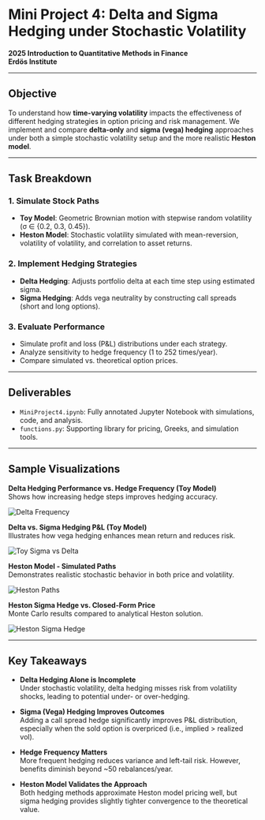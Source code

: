 # Mini Project 4: Delta and Sigma Hedging under Stochastic Volatility

**2025 Introduction to Quantitative Methods in Finance**  
**Erdös Institute**

---

## Objective

To understand how **time-varying volatility** impacts the effectiveness of different hedging strategies in option pricing and risk management. We implement and compare **delta-only** and **sigma (vega) hedging** approaches under both a simple stochastic volatility setup and the more realistic **Heston model**.

---

## Task Breakdown

### 1. Simulate Stock Paths
- **Toy Model**: Geometric Brownian motion with stepwise random volatility (σ ∈ {0.2, 0.3, 0.45}).
- **Heston Model**: Stochastic volatility simulated with mean-reversion, volatility of volatility, and correlation to asset returns.

### 2. Implement Hedging Strategies
- **Delta Hedging**: Adjusts portfolio delta at each time step using estimated sigma.
- **Sigma Hedging**: Adds vega neutrality by constructing call spreads (short and long options).

### 3. Evaluate Performance
- Simulate profit and loss (P&L) distributions under each strategy.
- Analyze sensitivity to hedge frequency (1 to 252 times/year).
- Compare simulated vs. theoretical option prices.

---

## Deliverables

- `MiniProject4.ipynb`: Fully annotated Jupyter Notebook with simulations, code, and analysis.
- `functions.py`: Supporting library for pricing, Greeks, and simulation tools.

---

## Sample Visualizations

**Delta Hedging Performance vs. Hedge Frequency (Toy Model)**  
Shows how increasing hedge steps improves hedging accuracy.

![Delta Frequency](images/toy_delta_hedging.png)

**Delta vs. Sigma Hedging P&L (Toy Model)**  
Illustrates how vega hedging enhances mean return and reduces risk.

![Toy Sigma vs Delta](images/toy_comparison.png)

**Heston Model - Simulated Paths**  
Demonstrates realistic stochastic behavior in both price and volatility.

![Heston Paths](images/heston_paths.png)

**Heston Sigma Hedge vs. Closed-Form Price**  
Monte Carlo results compared to analytical Heston solution.

![Heston Sigma Hedge](images/heston_sigma_hedge.png)

---

## Key Takeaways

- **Delta Hedging Alone is Incomplete**  
  Under stochastic volatility, delta hedging misses risk from volatility shocks, leading to potential under- or over-hedging.

- **Sigma (Vega) Hedging Improves Outcomes**  
  Adding a call spread hedge significantly improves P&L distribution, especially when the sold option is overpriced (i.e., implied > realized vol).

- **Hedge Frequency Matters**  
  More frequent hedging reduces variance and left-tail risk. However, benefits diminish beyond ~50 rebalances/year.

- **Heston Model Validates the Approach**  
  Both hedging methods approximate Heston model pricing well, but sigma hedging provides slightly tighter convergence to the theoretical value.
